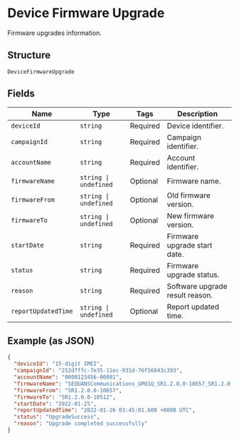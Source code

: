 
# Device Firmware Upgrade

Firmware upgrades information.

## Structure

`DeviceFirmwareUpgrade`

## Fields

| Name | Type | Tags | Description |
|  --- | --- | --- | --- |
| `deviceId` | `string` | Required | Device identifier. |
| `campaignId` | `string` | Required | Campaign identifier. |
| `accountName` | `string` | Required | Account identifier. |
| `firmwareName` | `string \| undefined` | Optional | Firmware name. |
| `firmwareFrom` | `string \| undefined` | Optional | Old firmware version. |
| `firmwareTo` | `string \| undefined` | Optional | New firmware version. |
| `startDate` | `string` | Required | Firmware upgrade start date. |
| `status` | `string` | Required | Firmware upgrade status. |
| `reason` | `string` | Required | Software upgrade result reason. |
| `reportUpdatedTime` | `string \| undefined` | Optional | Report updated time. |

## Example (as JSON)

```json
{
  "deviceId": "15-digit IMEI",
  "campaignId": "252d7ffc-7e35-11ec-931d-76f56843c393",
  "accountName": "0000123456-00001",
  "firmwareName": "SEQUANSCommunications_GM01Q_SR1.2.0.0-10657_SR1.2.0.0-10512",
  "firmwareFrom": "SR1.2.0.0-10657",
  "firmwareTo": "SR1.2.0.0-10512",
  "startDate": "2022-01-25",
  "reportUpdatedTime": "2022-01-26 03:45:01.608 +0000 UTC",
  "status": "UpgradeSuccess",
  "reason": "Upgrade completed successfully"
}
```

